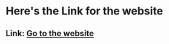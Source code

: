 # Here's the Link for the website

## Link: [Go to the website](https://arshitkk.github.io/resume-website/)

